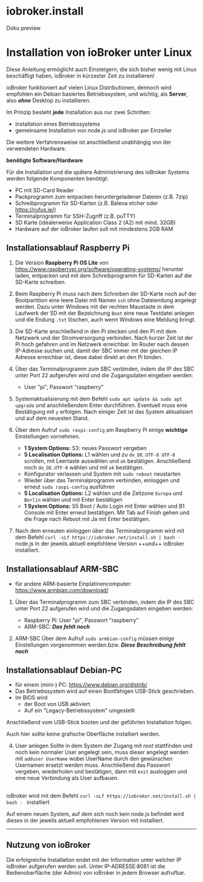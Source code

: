 # iobroker.install
Doku preview



# Installation von ioBroker unter Linux

Diese Anleitung ermöglicht auch Einsteigern, die sich bisher wenig mit Linux 
beschäftigt haben, ioBroker in kürzester Zeit zu installieren!

ioBroker funktioniert auf vielen Linux Distributionen, dennoch wird empfohlen 
ein Debian basiertes Betriebssystem, und wichtig, als **Server**, also ***ohne*** 
Desktop zu installieren.

Im Prinzip besteht **jede** Installation aus nur zwei Schritten:
* Installation eines Betriebssystems
* gemeinsame Installation von node.js und ioBroker per Einzeiler

Die weitere Verfahrensweise ist anschließend unabhängig von der verwendeten Hardware.

**benötigte Software/Hardware**

Für die Installation und die spätere Administrierung des ioBroker Systems werden 
folgende Komponenten benötigt:
* PC mit SD-Card Reader
* Packprogramm zum entpacken heruntergeladener Dateien (z.B. 7zip) 
* Schreibprogramm für SD-Karten (z.B. Balena etcher oder https://rufus.ie/)
* Terminalprogramm für SSH-Zugriff (z.B. puTTY)
* SD Karte (idealerweise Application Class 2 (A2) mit mind. 32GB)
* Hardware auf der ioBroker laufen soll mit mindestens 2GB RAM


## Installationsablauf Raspberry Pi

1. Die Version **Raspberry Pi OS Lite** von https://www.raspberrypi.org/software/operating-systems/ 
herunter laden, entpacken und mit dem Schreibprogramm für SD-Karten auf die SD-Karte schreiben.

2. Beim Raspberry Pi muss nach dem Schreiben der SD-Karte noch auf der Bootpartition
eine leere Datei mit Namen `ssh` ohne Dateiendung angelegt werden. 
Dazu unter Windows mit der rechten Maustaste in dem Laufwerk der SD mit der 
Bezeichnung `Boot` eine neue Textdatei anlegen und die Endung `.txt` löschen, 
auch wenn Windows eine Meldung bringt.

3. Die SD-Karte anschließend in den Pi stecken und den Pi mit dem Netzwerk und der 
Stromversorgung verbinden.
Nach kurzer Zeit ist der Pi hoch gefahren und im Netzwerk erreichbar. Im Router 
nach dessen IP-Adresse suchen und, damit der SBC immer mit der gleichen IP Adresse
erreichbar ist, diese dabei direkt an den Pi binden.

4. Über das Terminalprogramm zum SBC verbinden, indem die IP des SBC unter Port 22 
aufgerufen wird und die Zugangsdaten eingeben werden:

	* User "pi", Passwort "raspberry"

5. Systemaktualisierung mit dem Befehl `sudo apt update && sudo apt upgrade` und 
anschließendem Enter durchführen. Eventuell muss eine Bestätigung mit `y` erfolgen. 
Nach einiger Zeit ist das System aktualisiert und auf dem neuesten Stand.

6. Über dem Aufruf `sudo raspi-config` am  Raspberry Pi einige **wichtige** 
Einstellungen vornehmen.
	* **1 System Options:** S3: neues Passwort vergeben
	* **5 Localisation Options:** L1 wählen und zu `de_DE.UTF-8 UTF-8` scrollen, mit Leertaste auswählen und `ok` bestätigen. Anschließend noch `de_DE.UTF-8` wählen und mit `ok` bestätigen.
	* Konfigurator verlassen und System mit `sudo reboot` neustarten
	* Wieder über das Terminalprogramm verbinden, einloggen und erneut `sudo raspi-config` ausführen
	* **5 Localisation Options:** L2 wählen und die Zeitzone `Europa` und `Berlin` wählen und mit Enter bestätigen
	* **1 System Options:** S5 Boot / Auto Login mit Enter wählen und B1 Console mit Enter erneut bestätigen.
	Mit Tab auf Finish gehen und die Frage nach Reboot mit Ja mit Enter bestätigen.
    
7. Nach dem erneuten einloggen über das Terminalprogramm wird mit dem Befehl 
`curl -sLf https://iobroker.net/install.sh | bash - ` 
node.js in der jeweils aktuell empfohlene Version ++und++ ioBroker installiert.


## Installationsablauf ARM-SBC

* für andere ARM-basierte Einplatinencomputer: https://www.armbian.com/download/
1. Über das Terminalprogramm zum SBC verbinden, indem die IP des SBC unter Port 22 
aufgerufen wird und die Zugangsdaten eingeben werden:

	* Raspberry Pi: User "pi", Passwort "raspberry"
	* ARM-SBC: ***Das fehlt noch***

2. ARM-SBC
    Über dem Aufruf `sudo armbian-config` müssen einige Einstellungen vorgenommen werden.bzw.
    ***Diese Beschreibung fehlt noch***

## Installationsablauf Debian-PC
* für einem (mini-) PC: https://www.debian.org/distrib/
* Das Betriebssystem wird auf einen Bootfähigen USB-Stick geschrieben.
* Im BIOS wird
  * der Boot von USB aktiviert 
  * Auf ein "Legacy-Betriebssystem" umgestellt
  
Anschließend vom USB-Stick booten und der geführten Installation folgen.

Auch hier sollte keine grafische Oberfläche installiert werden.


4. User anlegen
Sollte in dem System der Zugang mit *root* stattfinden und noch kein normaler User angelegt sein, muss dieser angelegt werden mit `adduser UserName` wobei UserName durch den gewünschen Usernamen ersetzt werden muss.
Anschließend das Passwort vergeben, wiederholen und bestätigen, dann mit `exit` ausloggen und eine neue Verbindung als User aufbauen.
## 

ioBroker wird mit dem Befehl `curl -sLf https://iobroker.net/install.sh | bash - ` installiert

Auf einem neuen System, auf dem sich noch kein node.js befindet wird dieses in der jeweils aktuell empfohlenen Version mit installiert.

---

## Nutzung von ioBroker
Die erfolgreiche Installation endet mit der Information unter welcher IP ioBroker aufgerufen werden soll. Unter IP-ADRESSE:8081 ist die Bedienoberfläche (der Admin) von ioBroker in jedem Browser aufrufbar.
